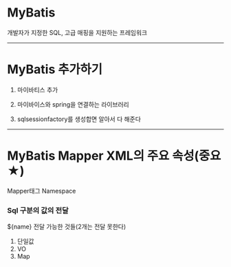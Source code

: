 # MyBatis

개발자가 지정한 SQL, 고급 매핑을 지원하는 프레임워크

---

# MyBatis 추가하기

1. 마이바티스 추가

2. 마이바이스와 spring을 연결하는 라이브러리

3. sqlsessionfactory를 생성합면 알아서 다 해준다

---

# MyBatis Mapper XML의 주요 속성(중요★)

Mapper태그
Namespace

### Sql 구분의 값의 전달

${name}
전달 가능한 것들(2개는 전달 못한다)

1. 단일값
2. VO
3. Map
